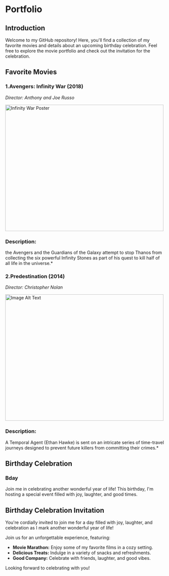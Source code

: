 # Portfolio

## Introduction

Welcome to my GitHub repository! Here, you'll find a collection of my favorite movies and details about an upcoming birthday celebration. Feel free to explore the movie portfolio and check out the invitation for the celebration.

## Favorite Movies

### 1.Avengers: Infinity War (2018)
*Director:  Anthony and Joe Russo*

<img src="https://images.bauerhosting.com/legacy/media/61f3/e8d0/05e8/5530/559b/af43/infinity-war-poster-crop.jpg?ar=16%3A9&fit=crop&crop=top&auto=format&w=undefined&q=80" alt="Infinity War Poster" width="500" height="400">


### Description: 
the Avengers and the Guardians of the Galaxy attempt to stop Thanos from collecting the six powerful Infinity Stones as part of his quest to kill half of all life in the universe.*

### 2.Predestination (2014)
*Director: Christopher Nolan*

<img src="https://resizing.flixster.com/-XZAfHZM39UwaGJIFWKAE8fS0ak=/v3/t/assets/p11111906_v_h9_bc.jpg" alt="Image Alt Text" width="500" height="400">



### Description:
 A Temporal Agent (Ethan Hawke) is sent on an intricate series of time-travel journeys designed to prevent future killers from committing their crimes.*
## Birthday Celebration

### Bday

Join me in celebrating another wonderful year of life! This birthday, I'm hosting a special event filled with joy, laughter, and good times.

## Birthday Celebration Invitation


You're cordially invited to join me for a day filled with joy, laughter, and celebration as I mark another wonderful year of life!


Join us for an unforgettable experience, featuring:

- **Movie Marathon:** Enjoy some of my favorite films in a cozy setting.
- **Delicious Treats:** Indulge in a variety of snacks and refreshments.
- **Good Company:** Celebrate with friends, laughter, and good vibes.

Looking forward to celebrating with you!


